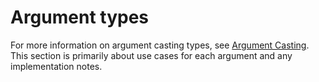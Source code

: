 # Argument types

For more information on argument casting types, see [Argument Casting](./arguments.md#argument-casting). This section is primarily about use cases for each argument and any implementation notes.


